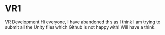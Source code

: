 # VR1
VR Development
Hi everyone, I have abandoned this as I think I am trying to submit all the Unity files which Github is not happy with!
Will have a think.

